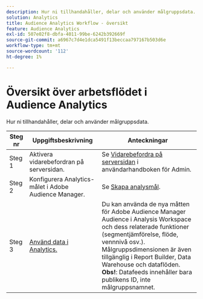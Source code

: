 ```yaml
---
description: Hur ni tillhandahåller, delar och använder målgruppsdata.
solution: Analytics
title: Audience Analytics Workflow - översikt
feature: Audience Analytics
exl-id: 507e02f8-dbfa-4011-99be-6242b392669f
source-git-commit: a6967c7d4e1dca5491f13beccaa797167b503d6e
workflow-type: tm+mt
source-wordcount: '112'
ht-degree: 1%

---
```


# Översikt över arbetsflödet i Audience Analytics

Hur ni tillhandahåller, delar och använder målgruppsdata.

| Steg nr | Uppgiftsbeskrivning | Anteckningar |
|--- |--- |--- |
| Steg 1 | Aktivera vidarebefordran på serversidan. | Se [Vidarebefordra på serversidan](/help/admin/tools/manage-rs/edit-settings/general/c-server-side-forwarding/ssf.md) i användarhandboken för Admin. |
| Steg 2 | Konfigurera Analytics-målet i Adobe Audience Manager. | Se [Skapa analysmål](https://experienceleague.adobe.com/docs/audience-manager/user-guide/features/destinations/experience-cloud-destinations/create-analytics-destination.html?lang=sv-SE). |
| Steg 3 | [Använd data i Analytics.](/help/integrate/c-audience-analytics/c-workflow/use-audience-data-analytics.md) | Du kan använda de nya måtten för Adobe Audience Manager Audience i Analysis Workspace och dess relaterade funktioner (segmentjämförelse, flöde, vennnivå osv.). <br>Målgruppsdimensionen är även tillgänglig i Report Builder, Data Warehouse och dataflöden. <br>**Obs!**: Datafeeds innehåller bara publikens ID, inte målgruppsnamnet. |
